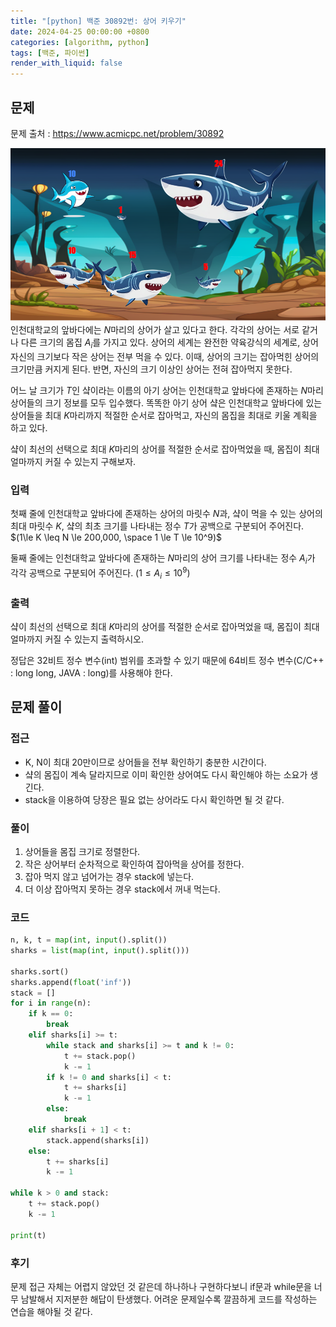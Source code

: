 ```yaml
---
title: "[python] 백준 30892번: 상어 키우기"
date: 2024-04-25 00:00:00 +0800
categories: [algorithm, python]
tags: [백준, 파이썬]
render_with_liquid: false
---
```


## 문제
문제 출처 : https://www.acmicpc.net/problem/30892

![The flower](/assets/img/boj30892.png)
인천대학교의 앞바다에는 
$N$마리의 상어가 살고 있다고 한다. 각각의 상어는 서로 같거나 다른 크기의 몸집 
$A_i$를 가지고 있다. 상어의 세계는 완전한 약육강식의 세계로, 상어 자신의 크기보다 작은 상어는 전부 먹을 수 있다. 이때, 상어의 크기는 잡아먹힌 상어의 크기만큼 커지게 된다. 반면, 자신의 크기 이상인 상어는 전혀 잡아먹지 못한다.

어느 날 크기가 
$T$인 샼이라는 이름의 아기 상어는 인천대학교 앞바다에 존재하는 
$N$마리 상어들의 크기 정보를 모두 입수했다. 똑똑한 아기 상어 샼은 인천대학교 앞바다에 있는 상어들을 최대 
$K$마리까지 적절한 순서로 잡아먹고, 자신의 몸집을 최대로 키울 계획을 하고 있다.

샼이 최선의 선택으로 최대 
$K$마리의 상어를 적절한 순서로 잡아먹었을 때, 몸집이 최대 얼마까지 커질 수 있는지 구해보자.

### 입력
첫째 줄에 인천대학교 앞바다에 존재하는 상어의 마릿수 
$N$과, 샼이 먹을 수 있는 상어의 최대 마릿수 
$K$, 샼의 최초 크기를 나타내는 정수 
$T$가 공백으로 구분되어 주어진다. 
$(1\le K \leq N \le 200,000, \space 1 \le T \le 10^9)$ 

둘째 줄에는 인천대학교 앞바다에 존재하는 
$N$마리의 상어 크기를 나타내는 정수 
$A_i$가 각각 공백으로 구분되어 주어진다. 
$(1 \le A_i \le 10^9)$

### 출력
샼이 최선의 선택으로 최대 
$K$마리의 상어를 적절한 순서로 잡아먹었을 때, 몸집이 최대 얼마까지 커질 수 있는지 출력하시오.

정답은 32비트 정수 변수(int) 범위를 초과할 수 있기 때문에 64비트 정수 변수(C/C++ : long long, JAVA : long)를 사용해야 한다.

## 문제 풀이

### 접근
- K, N이 최대 20만이므로 상어들을 전부 확인하기 충분한 시간이다.
- 샼의 몸집이 계속 달라지므로 이미 확인한 상어여도 다시 확인해야 하는 소요가 생긴다.
- stack을 이용하여 당장은 필요 없는 상어라도 다시 확인하면 될 것 같다.

### 풀이
1. 상어들을 몸집 크기로 정렬한다.
2. 작은 상어부터 순차적으로 확인하여 잡아먹을 상어를 정한다.
3. 잡아 먹지 않고 넘어가는 경우 stack에 넣는다.
4. 더 이상 잡아먹지 못하는 경우 stack에서 꺼내 먹는다.

### 코드

```python
n, k, t = map(int, input().split())
sharks = list(map(int, input().split()))

sharks.sort()
sharks.append(float('inf'))
stack = []
for i in range(n):
    if k == 0:
        break
    elif sharks[i] >= t:
        while stack and sharks[i] >= t and k != 0:
            t += stack.pop()
            k -= 1
        if k != 0 and sharks[i] < t:
            t += sharks[i]
            k -= 1
        else:
            break
    elif sharks[i + 1] < t:
        stack.append(sharks[i])
    else:
        t += sharks[i]
        k -= 1

while k > 0 and stack:
    t += stack.pop()
    k -= 1

print(t)
```

### 후기
문제 접근 자체는 어렵지 않았던 것 같은데 하나하나 구현하다보니 if문과 while문을 너무 남발해서 지저분한 해답이 탄생했다. 어려운 문제일수록 깔끔하게 코드를 작성하는 연습을 해야될 것 같다.